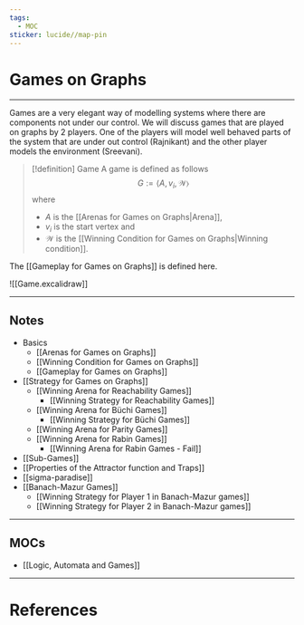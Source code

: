 ```yaml
---
tags:
  - MOC
sticker: lucide//map-pin
---
```

# Games on Graphs
---
Games are a very elegant way of modelling systems where there are components not under our control. We will discuss games that are played on graphs by 2 players. One of the players will model well behaved parts of the system that are under out control (Rajnikant) and the other player models the environment (Sreevani).

>[!definition] Game
>A game is defined as follows
>$$
>G := \langle A, v_{i}, \mathcal W\rangle
>$$
>where 
>- $A$ is the [[Arenas for Games on Graphs|Arena]], 
>- $v_i$ is the start vertex and 
>- $\mathcal W$ is the [[Winning Condition for Games on Graphs|Winning condition]].

The [[Gameplay for Games on Graphs]] is defined here.

![[Game.excalidraw]]

--- 
## Notes
- Basics
	- [[Arenas for Games on Graphs]]
	- [[Winning Condition for Games on Graphs]]
	- [[Gameplay for Games on Graphs]]
- [[Strategy for Games on Graphs]]
	- [[Winning Arena for Reachability Games]]
		- [[Winning Strategy for Reachability Games]]
	- [[Winning Arena for Büchi Games]]
		- [[Winning Strategy for Büchi Games]]
	- [[Winning Arena for Parity Games]]
	- [[Winning Arena for Rabin Games]]
		- [[Winning Arena for Rabin Games - Fail]]
- [[Sub-Games]]
- [[Properties of the Attractor function and Traps]] 
- [[sigma-paradise]]
- [[Banach-Mazur Games]]
	- [[Winning Strategy for Player 1 in Banach-Mazur games]]
	- [[Winning Strategy for Player 2 in Banach-Mazur games]]

--- 
## MOCs
- [[Logic, Automata and Games]]

---
# References